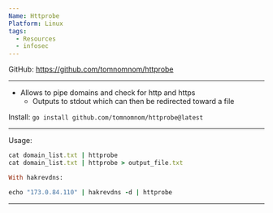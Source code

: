```yaml
---
Name: Httprobe
Platform: Linux
tags:
  - Resources
  - infosec
---
```

GitHub: https://github.com/tomnomnom/httprobe

------

- Allows to pipe domains and check for http and https
	- Outputs to stdout which can then be redirected toward a file

Install: `go install github.com/tomnomnom/httprobe@latest`

------

Usage:

```Ruby
cat domain_list.txt | httprobe
cat domain_list.txt | httprobe > output_file.txt

With hakrevdns:

echo "173.0.84.110" | hakrevdns -d | httprobe
```

------